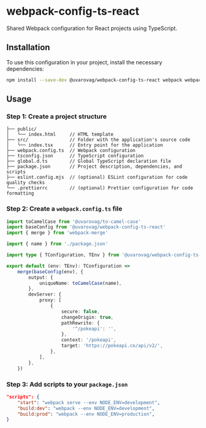 # webpack-config-ts-react

Shared Webpack configuration for React projects using TypeScript.

## Installation

To use this configuration in your project, install the necessary dependencies:

```bash
npm install --save-dev @uvarovag/webpack-config-ts-react webpack webpack-cli @uvarovag/to-camel-case webpack-merge
```

## Usage

### Step 1: Create a project structure

```
├── public/
│   └── index.html     // HTML template
├── src/               // Folder with the application's source code
│   └── index.tsx      // Entry point for the application
├── webpack.config.ts  // Webpack configuration
├── tsconfig.json      // TypeScript configuration
├── global.d.ts        // Global TypeScript declaration file
├── package.json       // Project description, dependencies, and scripts
├── eslint.config.mjs  // (optional) ESLint configuration for code quality checks
└── .prettierrc        // (optional) Prettier configuration for code formatting
```

### Step 2: Create a `webpack.config.ts` file

```ts
import toCamelCase from '@uvarovag/to-camel-case'
import baseConfig from '@uvarovag/webpack-config-ts-react'
import { merge } from 'webpack-merge'

import { name } from './package.json'

import type { TConfiguration, TEnv } from '@uvarovag/webpack-config-ts-react'

export default (env: TEnv): TConfiguration =>
    merge(baseConfig(env), {
        output: {
            uniqueName: toCamelCase(name),
        },
        devServer: {
            proxy: [
                {
                    secure: false,
                    changeOrigin: true,
                    pathRewrite: {
                        '^/pokeapi': '',
                    },
                    context: '/pokeapi',
                    target: 'https://pokeapi.co/api/v2/',
                },
            ],
        },
    })
```

### Step 3: Add scripts to your `package.json`

```json
"scripts": {
    "start": "webpack serve --env NODE_ENV=development",
    "build:dev": "webpack --env NODE_ENV=development",
    "build:prod": "webpack --env NODE_ENV=production",
}
```
